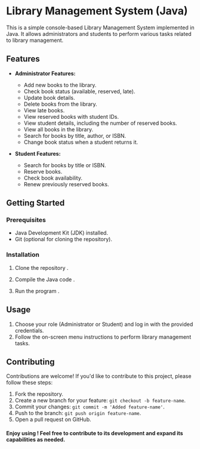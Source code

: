 # Library Management System (Java)

This is a simple console-based Library Management System implemented in Java. It allows administrators and students to perform various tasks related to library management.

## Features

- **Administrator Features:**
  - Add new books to the library.
  - Check book status (available, reserved, late).
  - Update book details.
  - Delete books from the library.
  - View late books.
  - View reserved books with student IDs.
  - View student details, including the number of reserved books.
  - View all books in the library.
  - Search for books by title, author, or ISBN.
  - Change book status when a student returns it.

- **Student Features:**
  - Search for books by title or ISBN.
  - Reserve books.
  - Check book availability.
  - Renew previously reserved books.

## Getting Started

### Prerequisites

- Java Development Kit (JDK) installed.
- Git (optional for cloning the repository).

### Installation

1. Clone the repository  .

2. Compile the Java code .

3. Run the program .


## Usage

1. Choose your role (Administrator or Student) and log in with the provided credentials.
2. Follow the on-screen menu instructions to perform library management tasks.

## Contributing

Contributions are welcome! If you'd like to contribute to this project, please follow these steps:

1. Fork the repository.
2. Create a new branch for your feature: `git checkout -b feature-name`.
3. Commit your changes: `git commit -m 'Added feature-name'`.
4. Push to the branch: `git push origin feature-name`.
5. Open a pull request on GitHub.

#### Enjoy using ! Feel free to contribute to its development and expand its capabilities as needed.


